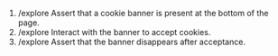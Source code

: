 1. /explore Assert that a cookie banner is present at the bottom of the page.
2. /explore Interact with the banner to accept cookies.
3. /explore Assert that the banner disappears after acceptance.